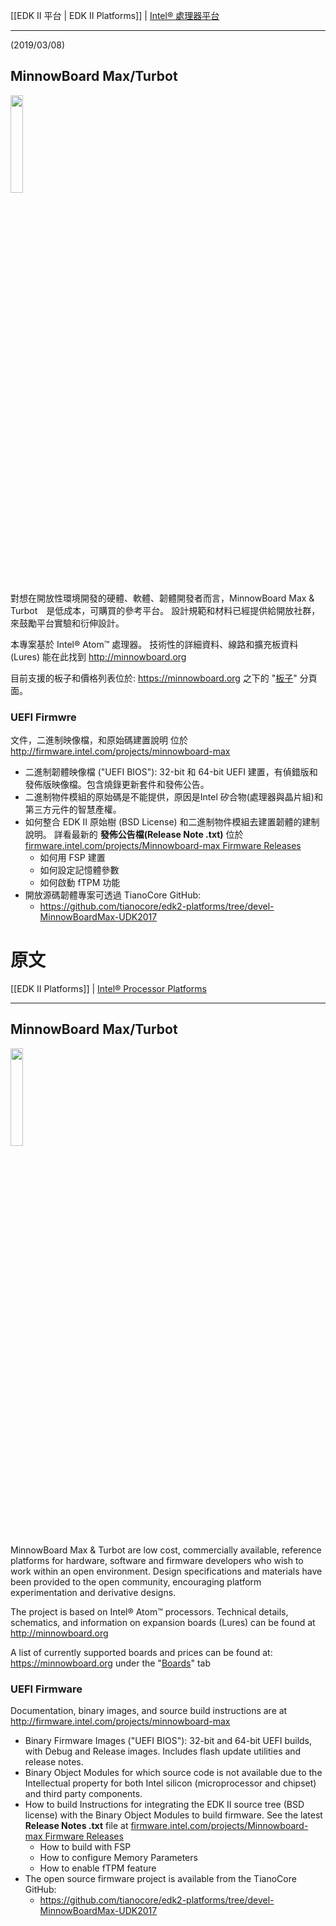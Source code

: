 [[EDK II 平台 | EDK II Platforms]] | [Intel® 處理器平台](https://github.com/tianocore/tianocore.github.io/wiki/EDK-II-Platforms#intel-processor-platforms)

***

(2019/03/08)

## MinnowBoard Max/Turbot

<img src="https://minnowboard.org/wp-content/uploads/2017/10/MBTurbot-dual-core-Top-0001-171002-1.png" width="20%" height="20%" >

對想在開放性環境開發的硬體、軟體、韌體開發者而言，MinnowBoard Max & Turbot　是低成本，可購買的參考平台。 設計規範和材料已經提供給開放社群，來鼓勵平台實驗和衍伸設計。

本專案基於 Intel® Atom™ 處理器。 技術性的詳細資料、線路和擴充板資料 (Lures) 能在此找到 http://minnowboard.org 

目前支援的板子和價格列表位於: https://minnowboard.org 之下的 "[板子](https://minnowboard.org/compare-boards)" 分頁面。

### UEFI Firmwre

文件，二進制映像檔，和原始碼建置說明 位於 http://firmware.intel.com/projects/minnowboard-max

* 二進制韌體映像檔 ("UEFI BIOS"): 32-bit 和 64-bit UEFI 建置，有偵錯版和發佈版映像檔。包含燒錄更新套件和發佈公告。
* 二進制物件模組的原始碼是不能提供，原因是Intel 矽合物(處理器與晶片組)和第三方元件的智慧產權。
* 如何整合 EDK II 原始樹 (BSD License) 和二進制物件模組去建置韌體的建制說明。 詳看最新的 **發佈公告檔(Release Note .txt)** 位於 [firmware.intel.com/projects/Minnowboard-max Firmware Releases](http://firmware.intel.com/projects/minnowboard-max#Releases:)
   * 如何用 FSP 建置
   * 如何設定記憶體參數
   * 如何啟動 fTPM 功能
* 開放源碼韌體專案可透過 TianoCore GitHub:
   * https://github.com/tianocore/edk2-platforms/tree/devel-MinnowBoardMax-UDK2017

# 原文

[[EDK II Platforms]] | [Intel® Processor Platforms](https://github.com/tianocore/tianocore.github.io/wiki/EDK-II-Platforms#intel-processor-platforms)

***

## MinnowBoard Max/Turbot

<img src="https://minnowboard.org/wp-content/uploads/2017/10/MBTurbot-dual-core-Top-0001-171002-1.png" width="20%" height="20%" >


MinnowBoard Max & Turbot are low cost, commercially available, reference platforms for hardware, software and firmware developers who wish to work within an open environment. Design specifications and materials have been provided to the open community, encouraging platform experimentation and derivative designs.

The project is based on Intel® Atom™ processors. Technical details, schematics, and information on expansion boards (Lures) can be found at http://minnowboard.org 

A list of currently supported boards and prices can be found at: https://minnowboard.org under the "[Boards](https://minnowboard.org/compare-boards)" tab

### UEFI Firmware

Documentation, binary images, and source build instructions are at http://firmware.intel.com/projects/minnowboard-max

* Binary Firmware Images ("UEFI BIOS"): 32-bit and 64-bit UEFI builds, with Debug and Release images. Includes flash update utilities and release notes.
* Binary Object Modules for which source code is not available due to the Intellectual property for both Intel silicon (microprocessor and chipset) and third party components.
* How to build Instructions for integrating the EDK II source tree (BSD license) with the Binary Object Modules to build firmware. See the latest **Release Notes .txt** file at [firmware.intel.com/projects/Minnowboard-max Firmware Releases](http://firmware.intel.com/projects/minnowboard-max#Releases:)
   * How to build with FSP
   * How to configure Memory Parameters
   * How to enable fTPM feature
* The open source firmware project is available from the TianoCore GitHub:
   * https://github.com/tianocore/edk2-platforms/tree/devel-MinnowBoardMax-UDK2017